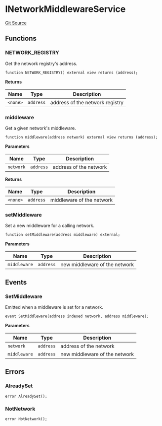 # INetworkMiddlewareService
[Git Source](https://github.com/symbioticfi/core/blob/34733e78ecb0c08640f857df155aa6d467dd9462/src/interfaces/service/INetworkMiddlewareService.sol)


## Functions
### NETWORK_REGISTRY

Get the network registry's address.


```solidity
function NETWORK_REGISTRY() external view returns (address);
```
**Returns**

|Name|Type|Description|
|----|----|-----------|
|`<none>`|`address`|address of the network registry|


### middleware

Get a given network's middleware.


```solidity
function middleware(address network) external view returns (address);
```
**Parameters**

|Name|Type|Description|
|----|----|-----------|
|`network`|`address`|address of the network|

**Returns**

|Name|Type|Description|
|----|----|-----------|
|`<none>`|`address`|middleware of the network|


### setMiddleware

Set a new middleware for a calling network.


```solidity
function setMiddleware(address middleware) external;
```
**Parameters**

|Name|Type|Description|
|----|----|-----------|
|`middleware`|`address`|new middleware of the network|


## Events
### SetMiddleware
Emitted when a middleware is set for a network.


```solidity
event SetMiddleware(address indexed network, address middleware);
```

**Parameters**

|Name|Type|Description|
|----|----|-----------|
|`network`|`address`|address of the network|
|`middleware`|`address`|new middleware of the network|

## Errors
### AlreadySet

```solidity
error AlreadySet();
```

### NotNetwork

```solidity
error NotNetwork();
```

